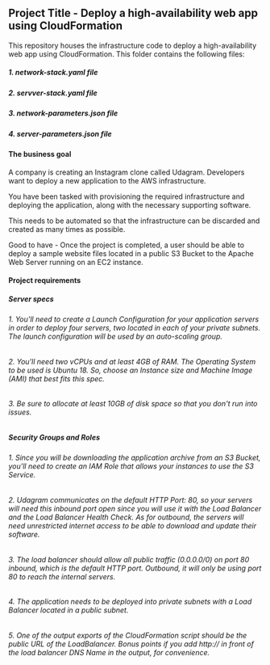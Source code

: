 ## Project Title - Deploy a high-availability web app using CloudFormation

This repository houses the infrastructure code to deploy a high-availability web app using CloudFormation.
This folder contains the following files:

##### 1. network-stack.yaml file

##### 2. servver-stack.yaml file

##### 3. network-parameters.json file

##### 4. server-parameters.json file

#### The business goal

A company is creating an Instagram clone called Udagram.
Developers want to deploy a new application to the AWS infrastructure.

You have been tasked with provisioning the required infrastructure and deploying the application, along with the necessary supporting software.

This needs to be automated so that the infrastructure can be discarded and created as many times as possible.

Good to have - Once the project is completed, a user should be able to deploy a sample website files located in a public S3 Bucket to the Apache Web Server running on an EC2 instance.

#### Project requirements

##### Server specs

###### 1. You'll need to create a Launch Configuration for your application servers in order to deploy four servers, two located in each of your private subnets. The launch configuration will be used by an auto-scaling group.

###### 2. You'll need two vCPUs and at least 4GB of RAM. The Operating System to be used is Ubuntu 18. So, choose an Instance size and Machine Image (AMI) that best fits this spec.

###### 3. Be sure to allocate at least 10GB of disk space so that you don't run into issues.

##### Security Groups and Roles

###### 1. Since you will be downloading the application archive from an S3 Bucket, you'll need to create an IAM Role that allows your instances to use the S3 Service.

###### 2. Udagram communicates on the default HTTP Port: 80, so your servers will need this inbound port open since you will use it with the Load Balancer and the Load Balancer Health Check. As for outbound, the servers will need unrestricted internet access to be able to download and update their software.

###### 3. The load balancer should allow all public traffic (0.0.0.0/0) on port 80 inbound, which is the default HTTP port. Outbound, it will only be using port 80 to reach the internal servers.

###### 4. The application needs to be deployed into private subnets with a Load Balancer located in a public subnet.

###### 5. One of the output exports of the CloudFormation script should be the public URL of the LoadBalancer. Bonus points if you add http:// in front of the load balancer DNS Name in the output, for convenience.
